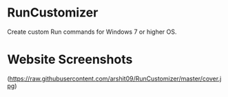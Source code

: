 # RunCustomizer
Create custom Run commands for Windows 7 or higher OS.

# Website Screenshots
(https://raw.githubusercontent.com/arshit09/RunCustomizer/master/cover.jpg)
